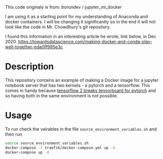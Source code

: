 This code originaly is from: borundev / jupyter_ml_docker

I am using it as a starting point for my understanding of Anaconda and docker containers.
I will be changing it significantly so in the end it will not look like the code in Mr. Chowdhury's git repository.

I found this information in an interesting article he wrote, link below, in Dec 2020.
https://towardsdatascience.com/making-docker-and-conda-play-well-together-eda0ff995e3c
# Description

This repository contains an example of making a Docker image for a jupyter notebook server that 
has two kernels - a pytorch and a tensorflow. This comes in handy because [tensorflow 2 breaks 
tensorboard for pytorch](https://github.com/pytorch/pytorch/issues/30966) and so having both in 
the same environment is not possible.

# Usage

To run check the vairables in the file `source_environment_variables.sh` and then run 
```bash
source source_environment_variables.sh
docker-compose -f traefik/docker-compose.yml up -d
docker-compose up -d
```
